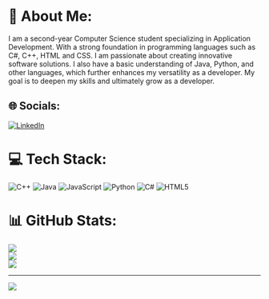 # 💫 About Me:
I am a second-year Computer Science student specializing in Application Development. With a strong foundation in programming languages such as C#, C++, HTML and CSS. I am passionate about creating innovative software solutions. I also have a basic understanding of Java, Python, and other languages, which further enhances my versatility as a developer. My goal is to deepen my skills and ultimately grow as a developer.


## 🌐 Socials:
[![LinkedIn](https://img.shields.io/badge/LinkedIn-%230077B5.svg?logo=linkedin&logoColor=white)](https://linkedin.com/in/isaak-maisis-840a11277) 

# 💻 Tech Stack:
![C++](https://img.shields.io/badge/c++-%2300599C.svg?style=for-the-badge&logo=c%2B%2B&logoColor=white) ![Java](https://img.shields.io/badge/java-%23ED8B00.svg?style=for-the-badge&logo=openjdk&logoColor=white) ![JavaScript](https://img.shields.io/badge/javascript-%23323330.svg?style=for-the-badge&logo=javascript&logoColor=%23F7DF1E) ![Python](https://img.shields.io/badge/python-3670A0?style=for-the-badge&logo=python&logoColor=ffdd54) ![C#](https://img.shields.io/badge/c%23-%23239120.svg?style=for-the-badge&logo=csharp&logoColor=white) ![HTML5](https://img.shields.io/badge/html5-%23E34F26.svg?style=for-the-badge&logo=html5&logoColor=white)
# 📊 GitHub Stats:
![](https://github-readme-stats.vercel.app/api?username=zakzak4&theme=dark&hide_border=false&include_all_commits=true&count_private=true)<br/>
![](https://github-readme-streak-stats.herokuapp.com/?user=zakzak4&theme=dark&hide_border=false)<br/>
![](https://github-readme-stats.vercel.app/api/top-langs/?username=zakzak4&theme=dark&hide_border=false&include_all_commits=true&count_private=true&layout=compact)

---
[![](https://visitcount.itsvg.in/api?id=zakzak4&icon=0&color=0)](https://visitcount.itsvg.in)

<!-- Proudly created with GPRM ( https://gprm.itsvg.in ) -->
